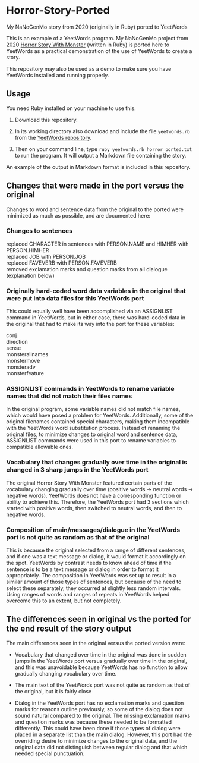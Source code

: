 # Horror-Story-Ported
My NaNoGenMo story from 2020 (originally in Ruby) ported to YeetWords

This is an example of a YeetWords program. My NaNoGenMo project from 2020 [Horror Story With Monster](https://github.com/verachell/Horror-Story-with-Monster-NaNoGenMo-2020) (written in Ruby) is ported here to YeetWords as a practical demonstration of the use of YeetWords to create a story. 

This repository may also be used as a demo to make sure you have YeetWords installed and running properly.

## Usage
You need Ruby installed on your machine to use this. 

1. Download this repository.  

2. In its working directory also download and include the file ```yeetwords.rb``` from the [YeetWords repository](https://github.com/verachell/YeetWords). 

3. Then on your command line, type ```ruby yeetwords.rb horror_ported.txt``` to run the program. It will output a Markdown file containing the story.

An example of the output in Markdown format is included in this repository.

## Changes that were made in the port versus the original
Changes to word and sentence data from the original to the ported were minimized as much as possible, and are documented here:
### Changes to sentences
replaced CHARACTER in sentences with PERSON.NAME and HIMHER with PERSON.HIMHER  
replaced JOB with PERSON.JOB  
replaced FAVEVERB with PERSON.FAVEVERB  
removed exclamation marks and question marks from all dialogue (explanation below)

### Originally hard-coded word data variables in the original that were put into data files for this YeetWords port
This could equally well have been accomplished via an ASSIGNLIST command in YeetWords, but in either case, there was hard-coded data in the original that had to make its way into the port for these variables:

conj  
direction  
sense  
monsterallnames  
monstermove  
monsteradv  
monsterfeature  

### ASSIGNLIST commands in YeetWords to rename variable names that did not match their files names
In the original program, some variable names did not match file names, which would have posed a problem for YeetWords. Additionally, some of the original filenames contained special characters, making them incompatible with the YeetWords word substitution process. Instead of renaming the original files, to minimize changes to original word and sentence data, ASSIGNLIST commands were used in this port to rename variables to compatible allowable ones.

### Vocabulary that changes gradually over time in the original is changed in 3 sharp jumps in the YeetWords port
The original Horror Story With Monster featured certain parts of the vocabulary changing gradually over time (positive words -> neutral words -> negative words). YeetWords does not have a corresponding function or ability to achieve this. Therefore, the YeetWords port had 3 sections which started with positive words, then switched to neutral words, and then to negative words. 

### Composition of main/messages/dialogue in the YeetWords port is not quite as random as that of the original
This is because the original selected from a range of different sentences, and if one was a text message or dialog, it would format it accordingly on the spot. YeetWords by contrast needs to know ahead of time if the sentence is to be a text message or dialog in order to format it appropriately. The composition in YeetWords was set up to result in a similar amount of those types of sentences, but because of the need to select these separately, they occurred at slightly less random intervals. Using ranges of words and ranges of repeats in YeetWords helped overcome this to an extent, but not completely.

## The differences seen in original vs the ported for the end result of the story output
The main differences seen in the original versus the ported version were:

- Vocabulary that changed over time in the original was done in sudden jumps in the YeetWords port versus gradually over time in the original, and this was unavoidable because YeetWords has no function to allow gradually changing vocabulary over time.

- The main text of the YeetWords port was not quite as random as that of the original, but it is fairly close

- Dialog in the YeetWords port has no exclamation marks and question marks for reasons outline previously, so some of the dialog does not sound natural compared to the original. The missing exclamation marks and question marks was because these needed to be formatted differently. This could have been done if those types of dialog were placed in a separate list than the main dialog. However, this port had the overriding desire to minimize changes to the original data, and the original data did not distinguish between regular dialog and that which needed special punctuation.
